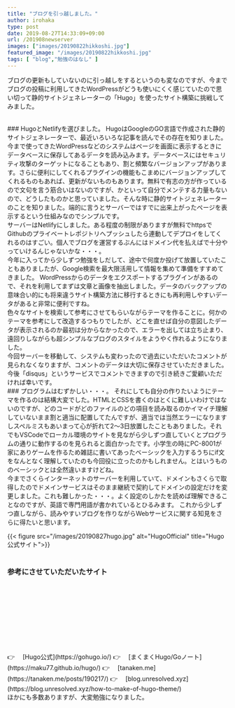 ```yaml
---
title: "ブログを引っ越しました。"
author: irohaka
type: post
date: 2019-08-27T14:33:09+09:00
url: /201908newserver
images: ["images/20190822hikkoshi.jpg"]
featured_image: "/images/20190822hikkoshi.jpg"
tags: [ "blog","勉強のはなし" ]
---
```

ブログの更新もしていないのに引っ越しをするというのも変なのですが、今までブログの投稿に利用してきたWordPressがどうも使いにくく感じていたので思い切って静的サイトジェネレーターの「Hugo」を使ったサイト構築に挑戦してみました。　　
<!--more-->
<br>
### HugoとNetlifyを選びました。
HugoはGoogleのGO言語で作成された静的サイトジェネレーターで、最近いろいろな記事を読んでその存在を知りました。
今まで使ってきたWordPressなどのシステムはページを画面に表示するときにデータベースに保存してあるデータを読み込みます。データベースにはセキュリティ攻撃のターゲットになることもあり、割と頻繁なバージョンアップがあります。さらに便利にしてくれるプラグインの機能もこまめにバージョンアップしてくれるものもあれば、更新がないものもあります。無料で有志の方が作っているので文句を言う筋合いはないのですが、かといって自分でメンテする力量もないので、どうしたものかと思っていました。そんな時に静的サイトジェネレーターのことを知りました。端的に言うとサーバーではすでに出来上がったページを表示するという仕組みなのでシンプルです。  
<br>
サーバーはNetlifyにしました。ある程度の制限がありますが無料でhttpsでGithubのプライベートレポジトリへプッシュしたら連動してデプロイをしてくれるのはすごい。個人でブログを運営するぶんにはドメイン代を払えばで十分やっていけるんじゃないかな・・・。  
<br>
今年に入ってから少しずつ勉強をしだして、途中で何度か投げて放置していたこともありましたが、Google検索を最大限活用して情報を集めて準備をすすめてきました。  
WordPressからのデータをエクスポートするプラグインがあるので、それを利用してまずは文章と画像を抽出しました。データのバックアップの意味合い的にも将来違うサイト構築方法に移行するときにも再利用しやすいデータがあると非常に便利ですね。  
<br>
色々なサイトを検索して参考にさせてもらいながらテーマを作ることに。何かのテーマを参考にして改造するつもりでしたが、どこを直せば自分の意図したデータが表示されるのか最初は分からなかったので、エラーを出しては立ち止まり、遠回りしながらも超シンプルなブログのスタイルをようやく作れるようになりました。
<br>
今回サーバーを移動して、システムも変わったので過去にいただいたコメントが見られなくなりますが、コメントのデータは大切に保存させていただきました。
今後「disqus」というサービスでコメントできますので引き続きご愛顧いただければ幸いです。  
<br>
### プログラムはむずかしい・・・。
それにしても自分の作りたいようにテーマを作るのは結構大変でした。HTMLとCSSを書くのはとくに難しいわけではないのですが、どのコードがどのファイルのどの項目を読み取るのかイマイチ理解していないまま割と適当に配置してたんですが、適当では当然エラーになりますしスペルミスもあいまって心が折れて2〜3日放置したこともありました。それでもVSCodeでローカル環境のサイトを見ながら少しずつ直していくとプログラムの通りに動作するのを見られると面白かったです。小学生の時にPC-8001が家にありゲームを作るため雑誌に書いてあったベーシックを入力するうちにif文をなんとなく理解していたのも今回役に立ったのかもしれません。とはいうもののベーシックとは全然違いますけどね。
<br>
今までさくらインターネットのサーバーを利用していて、ドメインもさくらで取得したのでドメインサービスはそのまま継続で契約してドメインの設定だけを変更しました。これも難しかった・・・。よく設定のしかたを読めば理解できることなのですが、英語で専門用語が書かれているとひるみます。  
これから少しずつ直しながら、読みやすいブログを作りながらWebサービスに関する知見をさらに得たいと思います。   
<br> 

{{< figure src="/images/20190827hugo.jpg" alt="HugoOfficial" title="Hugo公式サイト">}}  
<br>

### 参考にさせていただいたサイト  
<div class="iframely-embed"><div class="iframely-responsive" style="height: 140px; padding-bottom: 0;"><a href="https://qiita.com/peaceiris/items/ef38cc2a4b5565d0dd7c" data-iframely-url="//cdn.iframe.ly/M3ZYC6x"></a></div></div><script async src="//cdn.iframe.ly/embed.js" charset="utf-8"></script>
<br>
👉　 [Hugo公式](https://gohugo.io/)  
👉　 [まくまくHugo/Goノート](https://maku77.github.io/hugo/)  
👉　 [tanaken.me](https://tanaken.me/posts/190217/)  
👉　 [blog.unresolved.xyz](https://blog.unresolved.xyz/how-to-make-of-hugo-theme/)  
<br>  
ほかにも多数ありますが、大変勉強になりました。